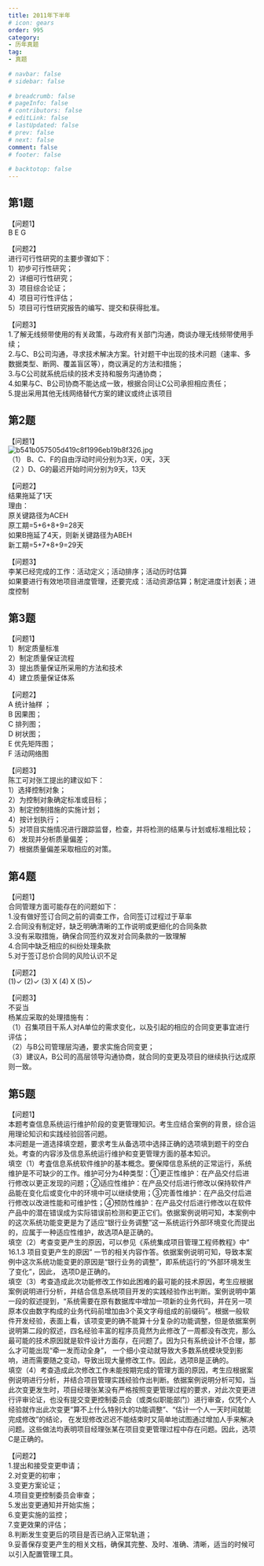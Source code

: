 ```yaml
---  
title: 2011年下半年  
# icon: gears  
order: 995  
category:  
- 历年真题  
tag:  
- 真题  
  
# navbar: false  
# sidebar: false  
  
# breadcrumb: false  
# pageInfo: false  
# contributors: false  
# editLink: false  
# lastUpdated: false  
# prev: false  
# next: false  
comment: false  
# footer: false  
  
# backtotop: false  
---  
```

## 第1题 ##

【问题1】  
B E G  
  
【问题2】  
进行可行性研究的主要步骤如下：  
1）初步可行性研究；  
2）详细可行性研究；  
3）项目综合论证；  
4）项目可行性评估；  
5）项目可行性研究报告的编写、提交和获得批准。  
  
【问题3】  
1.了解无线频带使用的有关政策，与政府有关部门沟通，商谈办理无线频带使用手续；  
2.与C、B公司沟通，寻求技术解决方案。针对题干中出现的技术问题（速率、多数据类型、断网、覆盖盲区等），商议满足的方法和措施；  
3.与C公司就系统后续的技术支持和服务沟通协商；  
4.如果与C、B公司协商不能达成一致，根据合同让C公司承担相应责任；  
5.提出采用其他无线网络替代方案的建议或终止该项目  


## 第2题 ##

【问题1】  
![b541b057505d419c8f1996eb19b8f326.jpg][]  
（1） B、C、F的自由浮动时间分别为3天，0天，3天  
（2 ）D、G的最迟开始时间分别为9天，13天  
  
【问题2】  
结果拖延了1天  
理由：  
原关键路径为ACEH  
原工期=5+6+8+9=28天  
如果B拖延了4天，则新关键路径为ABEH  
新工期=5+7+8+9=29天  
  
【问题3】  
李某已经完成的工作：活动定义；活动排序；活动历时估算  
如果要进行有效地项目进度管理，还要完成：活动资源估算；制定进度计划表；进度控制  


## 第3题 ##

【问题1】  
1）制定质量标准  
2）制定质量保证流程  
3）提出质量保证所采用的方法和技术  
4）建立质量保证体系  
  
【问题2】  
A 统计抽样 ；  
B 因果图；  
C 排列图；  
D 树状图；  
E 优先矩阵图；  
F 活动网络图  
  
【问题3】  
陈工可对张工提出的建议如下：  
1）选择控制对象；  
2）为控制对象确定标准或目标；  
3）制定控制措施的实施计划；  
4）按计划执行；  
5）对项目实施情况进行跟踪监督，检查，并将检测的结果与计划或标准相比较；  
6） 发现并分析质量偏差；  
7）根据质量偏差采取相应的对策。  


## 第4题 ##

【问题1】  
合同管理方面可能存在的问题如下：  
1.没有做好签订合同之前的调查工作，合同签订过程过于草率  
2.合同没有制定好，缺乏明确清晰的工作说明或更细化的合同条款  
3.没有采取措施，确保合同签约双发对合同条款的一致理解  
4.合同中缺乏相应的纠纷处理条款  
5.对于签订总价合同的风险认识不足  
  
【问题2】  
(1)✓ (2)✓ (3) X (4) X (5)✓  
  
【问题3】  
不妥当  
杨某应采取的处理措施有：  
（1）召集项目干系人对A单位的需求变化，以及引起的相应的合同变更事宜进行评估；  
（2）与B公司管理层沟通，要求实施合同变更；  
（3）建议A，B公司的高层领导沟通协商，就合同的变更及项目的继续执行达成原则一致。  


## 第5题 ##

【问题1】  
本题考查信息系统运行维护阶段的变更管理知识。考生应结合案例的背景，综合运用理论知识和实践经验回答问题。  
本问题是一道选择填空题，要求考生从备选项中选择正确的选项填到题干的空白处。考查的内容涉及信息系统运行维护和变更管理方面的基本知识。  
填空（1）考査信息系统软件维护的基本概念。要保障信息系统的正常运行，系统维护是不可缺少的工作。维护可分为4种类型：①更正性维护：在产品交付后进行修改以更正发现的问题；②适应性维护：在产品交付后进行修改以保持软件产品能在变化后或变化中的环境中可以继续使用；③完善性维护：在产品交付后进行修改以改进性能和可维护性；④预防性维护：在产品交付后进行修改以在软件产品中的潜在错误成为实际错误前检测和更正它们。依据案例说明可知，本案例中的这次系统功能变更是为了适应“银行业务调整”这一系统运行外部环境变化而提出的，应属于一种适应性维护，故选项A是正确的。  
填空（2）考查变更产生的原因，可以参见《系统集成项目管理工程师教程》中“ 16.1.3 项目变更产生的原因” 一节的相关内容作答。依据案例说明可知，导致本案例中这次系统功能变更的原因是“银行业务的调整”，即系统运行的“外部环境发生了变化”，因此， 选项D是正确的。  
填空（3）考查造成此次功能修改工作如此困难的最可能的技术原因，考生应根据案例说明进行分析，并结合信息系统项目开发的实践经验作出判断。案例说明中第一段的叙述提到，“系统需要在原有数据库中增加一项新的业务代码，并在另一项原本仅由数字构成的业务代码前增加由3个英文字母组成的前缀码”。根据一般软件开发经验，表面上看，该项变更的确不能算十分复杂的功能调整，但是依据案例说明第二段的叙述，四名经验丰富的程序员竟然为此修改了一周都没有改完，那么最可能的技术原因就是软件设计方面存，在问题了。因为只有系统设计不合理，那么才可能出现“牵一发而动全身”， 一个细小变动就导致大多数系统模块受到影响，进而需要随之变动，导致出现大量修改工作。因此，选项B是正确的。  
填空（4）考查造成此次修改工作未能按期完成的管理方面的原因，考生应根据案例说明进行分析，并结合项目管理实践经验作出判断。依据案例说明分析可知，当此次变更发生时，项目经理张某没有严格按照变更管理过程的要求，对此次变更进行评审论证，也没有提交变更控制委员会（或类似职能部门）进行审查，仅凭个人经验就作出此次变更“算不上什么特别大的功能调整”、“估计一个人一天时间就能完成修改”的结论， 在发现修改迟迟不能结束时又简单地试图通过增加人手来解决问题。这些做法均表明项目经理张某在项目变更管理过程中存在问题。因此，选项C是正确的。  
  
【问题2】  
1.提出和接受变更申请；  
2.对变更的初审；  
3.变更方案论证；  
4.项目变更控制委员会审查；  
5.发出变更通知并开始实施；  
6.变更实施的监控；  
7.变更效果的评估；  
8.判断发生变更后的项目是否已纳入正常轨道；  
9.妥善保存变更产生的相关文档，确保其完整、及时、准确、清晰，适当的时候可以引入配置管理工具。  



[b541b057505d419c8f1996eb19b8f326.jpg]: https://www.xkxxkx.cn/file/exam/software/系统集成项目管理工程师/案例/第2题/b541b057505d419c8f1996eb19b8f326.jpg
